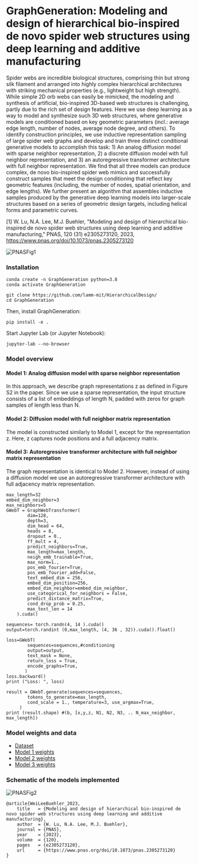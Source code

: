 # GraphGeneration: Modeling and design of hierarchical bio-inspired de novo spider web structures using deep learning and additive manufacturing 

Spider webs are incredible biological structures, comprising thin but strong silk filament and arranged into highly complex hierarchical architectures with striking mechanical properties (e.g., lightweight but high strength).  While simple 2D orb webs can easily be mimicked, the modeling and synthesis of artificial, bio-inspired 3D-based web structures is challenging, partly due to the rich set of design features. Here we use deep learning as a way to model and synthesize such 3D web structures, where generative models are conditioned based on key geometric parameters (incl.: average edge length, number of nodes, average node degree, and others). To identify construction principles, we use inductive representation sampling of large spider web graphs and develop and train three distinct conditional generative models to accomplish this task: 1) An analog diffusion model with sparse neighbor representation, 2) a discrete diffusion model with full neighbor representation, and 3) an autoregressive transformer architecture with full neighbor representation. We find that all three models can produce complex, de novo bio-inspired spider web mimics and successfully construct samples that meet the design conditioning that reflect key geometric features (including, the number of nodes,   spatial orientation, and edge lengths). We further present an algorithm that assembles inductive samples produced by the generative deep learning models into larger-scale structures based on a series of geometric design targets, including helical forms and parametric curves. 

[1] W. Lu, N.A. Lee, M.J. Buehler, "Modeling and design of hierarchical bio-inspired de novo spider web structures using deep learning and additive manufacturing," PNAS, 120 (31) e2305273120, 2023, 
https://www.pnas.org/doi/10.1073/pnas.2305273120 

![PNASFig1](https://user-images.githubusercontent.com/101393859/229208797-3b47c9e2-a1ae-454c-842e-cff57584eaaf.png)

### Installation 

```
conda create -n GraphGeneration python=3.8
conda activate GraphGeneration
```
```
git clone https://github.com/lamm-mit/HierarchicalDesign/
cd GraphGeneration
```

Then, install GraphGeneration:

```
pip install -e .
```

Start Jupyter Lab (or Jupyter Notebook):
```
jupyter-lab --no-browser
```

### Model overview

#### Model 1: Analog diffusion model with sparse neighbor representation

In this approach, we describe graph representations z as defined in Figure S2 in the paper. Since we use a sparse representation, the input structure consists of a list of embeddings of length N, padded with zeros for graph samples of length less than N. 

#### Model 2: Diffusion model with full neighbor matrix representation

The model is constructed similarly to Model 1, except for the representation z. Here, z captures node positions and a full adjacency matrix.

#### Model 3: Autoregressive transformer architecture with full neighbor matrix representation

The graph representation is identical to Model 2. However, instead of using a diffusion model we use an autoregressive transformer architecture with full adjacency matrix representation. 

```
max_length=32
embed_dim_neighbor=3
max_neighbors=5
GWebT = GraphWebTransformer(
        dim=128,
        depth=3,
        dim_head = 64,
        heads = 8,
        dropout = 0.,
        ff_mult = 4,
        predict_neighbors=True,
        max_length=max_length,
        neigh_emb_trainable=True,
        max_norm=1.,
        pos_emb_fourier=True,
        pos_emb_fourier_add=False,
        text_embed_dim = 256,
        embed_dim_position=256,
        embed_dim_neighbor=embed_dim_neighbor,
        use_categorical_for_neighbors = False,
        predict_distance_matrix=True,
        cond_drop_prob = 0.25,
        max_text_len = 14
    ).cuda()

sequences= torch.randn(4, 14 ).cuda()
output=torch.randint (0,max_length, (4, 36 , 32)).cuda().float()

loss=GWebT(
        sequences=sequences,#conditioning
        output=output,
        text_mask = None,
        return_loss = True,
        encode_graphs=True,
       )
loss.backward()
print ("Loss: ", loss)

result = GWebT.generate(sequences=sequences,
        tokens_to_generate=max_length, 
        cond_scale = 1., temperature=3, use_argmax=True,
     ) 
print (result.shape) #(b, [x,y,z, N1, N2, N3, .. N_max_neighbor, max_length])
```

### Model weights and data

- [Dataset](https://www.dropbox.com/s/38jwpqtz6c8rcey/dataset_webs_medium.pt?dl=0) 
- [Model 1 weights](https://www.dropbox.com/s/a0i1h32jf4nmnaf/statedict_save-model-epoch_4327.pt?dl=0)
- [Model 2 weights](https://www.dropbox.com/s/og7wzqysxhkff5o/statedict_save-model-epoch_2001.pt?dl=0)
- [Model 3 weights](https://www.dropbox.com/s/ul85wjtqul6wid0/statedict_save-model-epoch_772.pt?dl=0)


### Schematic of the models implemented

![PNASFig2](https://user-images.githubusercontent.com/101393859/229208831-88c2df9f-e0b8-49cf-b900-0d152ff37759.png)

```
@article{WeiLeeBuehler_2023,
    title   = {Modeling and design of hierarchical bio-inspired de novo spider web structures using deep learning and additive manufacturing},
    author  = {W. Lu, N.A. Lee, M.J. Buehler},
    journal = {PNAS},
    year    = {2023},
    volume  = {120},
    pages   = {e2305273120},
    url     = {https://www.pnas.org/doi/10.1073/pnas.2305273120}
}
```
